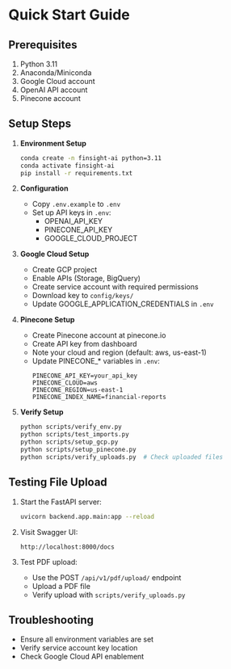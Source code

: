 # Quick Start Guide

## Prerequisites
1. Python 3.11
2. Anaconda/Miniconda
3. Google Cloud account
4. OpenAI API account
5. Pinecone account

## Setup Steps

1. **Environment Setup**
   ```bash
   conda create -n finsight-ai python=3.11
   conda activate finsight-ai
   pip install -r requirements.txt
   ```

2. **Configuration**
   - Copy `.env.example` to `.env`
   - Set up API keys in `.env`:
     - OPENAI_API_KEY
     - PINECONE_API_KEY
     - GOOGLE_CLOUD_PROJECT

3. **Google Cloud Setup**
   - Create GCP project
   - Enable APIs (Storage, BigQuery)
   - Create service account with required permissions
   - Download key to `config/keys/`
   - Update GOOGLE_APPLICATION_CREDENTIALS in `.env`

4. **Pinecone Setup**
   - Create Pinecone account at pinecone.io
   - Create API key from dashboard
   - Note your cloud and region (default: aws, us-east-1)
   - Update PINECONE_* variables in `.env`:
     ```
     PINECONE_API_KEY=your_api_key
     PINECONE_CLOUD=aws
     PINECONE_REGION=us-east-1
     PINECONE_INDEX_NAME=financial-reports
     ```

5. **Verify Setup**
   ```bash
   python scripts/verify_env.py
   python scripts/test_imports.py
   python scripts/setup_gcp.py
   python scripts/setup_pinecone.py
   python scripts/verify_uploads.py  # Check uploaded files
   ```

## Testing File Upload
1. Start the FastAPI server:
   ```bash
   uvicorn backend.app.main:app --reload
   ```

2. Visit Swagger UI:
   ```
   http://localhost:8000/docs
   ```

3. Test PDF upload:
   - Use the POST `/api/v1/pdf/upload/` endpoint
   - Upload a PDF file
   - Verify upload with `scripts/verify_uploads.py`

## Troubleshooting
- Ensure all environment variables are set
- Verify service account key location
- Check Google Cloud API enablement 